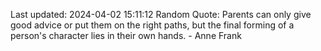 Last updated: 2024-04-02 15:11:12
Random Quote: Parents can only give good advice or put them on the right paths, but the final forming of a person's character lies in their own hands. - Anne Frank